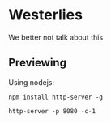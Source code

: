 # Westerlies
We better not talk about this

## Previewing
Using nodejs:
```
npm install http-server -g
```

```
http-server -p 8080 -c-1
```

